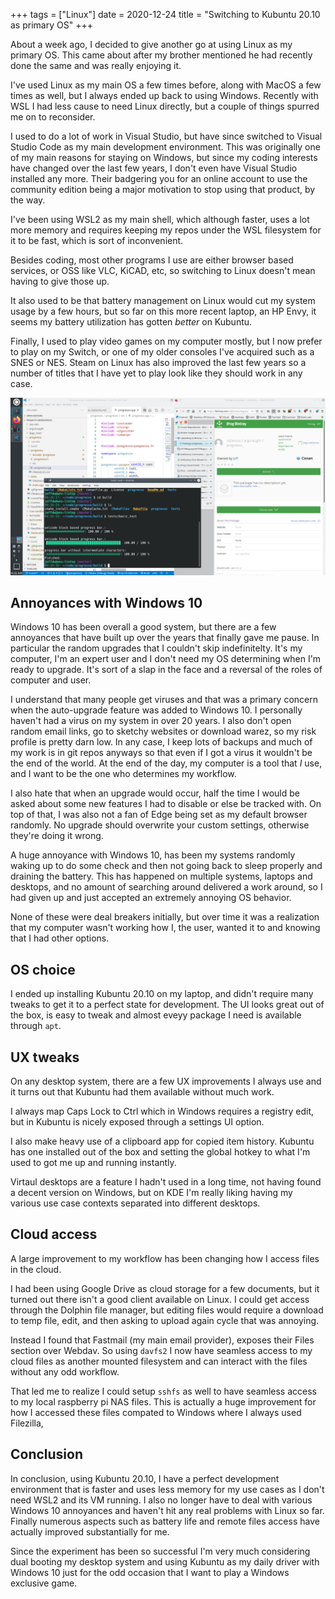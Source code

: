 +++
tags = ["Linux"]
date = 2020-12-24
title = "Switching to Kubuntu 20.10 as primary OS"
+++

About a week ago, I decided to give another go at using Linux as my primary OS.  This came about after my brother mentioned he had recently done the same and was really enjoying it.  

I've used Linux as my main OS a few times before, along with MacOS a few times as well, but I always ended up back to using Windows.  Recently with WSL I had less cause to need Linux directly, but a couple of things spurred me on to reconsider.

I used to do a lot of work in Visual Studio, but have since switched to Visual Studio Code as my main development environment.  This was originally one of my main reasons for staying on Windows, but since my coding interests have changed over the last few years, I don't even have Visual Studio installed any more.  Their badgering you for an online account to use the community edition being a major motivation to stop using that product, by the way.

I've been using WSL2 as my main shell, which although faster, uses a lot more memory and requires keeping my repos under the WSL filesystem for it to be fast, which is sort of inconvenient.

Besides coding, most other programs I use are either browser based services, or OSS like VLC, KiCAD, etc, so switching to Linux doesn't mean having to give those up.

It also used to be that battery management on Linux would cut my system usage by a few hours, but so far on this more recent laptop, an HP Envy, it seems my battery utilization has gotten *better* on Kubuntu.

Finally, I used to play video games on my computer mostly, but I now prefer to play on my Switch, or one of my older consoles I've acquired such as a SNES or NES.  Steam on Linux has also improved the last few years so a number of titles that I have yet to play look like they should work in any case.

![Screenshot of my current setup](/017-kubuntu/kubuntu_screenshot.png)


## Annoyances with Windows 10

Windows 10 has been overall a good system, but there are a few annoyances that have built up over the years that finally gave me pause.  In particular the random upgrades that I couldn't skip indefinitelty.  It's my computer, I'm an expert user and I don't need my OS determining when I'm ready to upgrade.  It's sort of a slap in the face and a reversal of the roles of computer and user.

I understand that many people get viruses and that was a primary concern when the auto-upgrade feature was added to Windows 10.  I personally haven't had a virus on my system in over 20 years.  I also don't open random email links, go to sketchy websites or download warez, so my risk profile is pretty darn low.  In any case, I keep lots of backups and much of my work is in git repos anyways so that even if I got a virus it wouldn't be the end of the world.  At the end of the day, my computer is a tool that *I* use, and I want to be the one who determines my workflow.

I also hate that when an upgrade would occur, half the time I would be asked about some new features I had to disable or else be tracked with.  On top of that, I was also not a fan of Edge being set as my default browser randomly.  No upgrade should overwrite your custom settings, otherwise they're doing it wrong.

A huge annoyance with Windows 10, has been my systems randomly waking up to do some check and then not going back to sleep properly and draining the battery.  This has happened on multiple systems, laptops and desktops, and no amount of searching around delivered a work around, so I had given up and just accepted an extremely annoying OS behavior.

None of these were deal breakers initially, but over time it was a realization that my computer wasn't working how I, the user, wanted it to and knowing that I had other options.

## OS choice

I ended up installing Kubuntu 20.10 on my laptop, and didn't require many tweaks to get it to a perfect state for development.  The UI looks great out of the box, is easy to tweak and almost eveyy package I need is available through `apt`.

## UX tweaks

On any desktop system, there are a few UX improvements I always use and it turns out that Kubuntu had them available without much work.

I always map Caps Lock to Ctrl which in Windows requires a registry edit, but in Kubuntu is nicely exposed through a settings UI option.

I also make heavy use of a clipboard app for copied item history.  Kubuntu has one installed out of the box and setting the global hotkey to what I'm used to got me up and running instantly.

Virtaul desktops are a feature I hadn't used in a long time, not having found a decent version on Windows, but on KDE I'm really liking having my various use case contexts separated into different desktops.

## Cloud access

A large improvement to my workflow has been changing how I access files in the cloud.

I had been using Google Drive as cloud storage for a few documents, but it turned out there isn't a good client available on Linux.  I could get access through the Dolphin file manager, but editing files would require a download to temp file, edit, and then asking to upload again cycle that was annoying.

Instead I found that Fastmail (my main email provider), exposes their Files section over Webdav.  So using `davfs2` I now have seamless access to my cloud files as another mounted filesystem and can interact with the files without any odd workflow.

That led me to realize I could setup `sshfs` as well to have seamless access to my local raspberry pi NAS files.  This is actually a huge improvement for how I accessed these files compated to Windows where I always used Filezilla,

## Conclusion

In conclusion, using Kubuntu 20.10, I have a perfect development environment that is faster and uses less memory for my use cases as I don't need WSL2 and its VM running.  I also no longer have to deal with various Windows 10 annoyances and haven't hit any real problems with Linux so far.  Finally numerous aspects such as battery life and remote files access have actually improved substantially for me.

Since the experiment has been so successful I'm very much considering dual booting my desktop system and using Kubuntu as my daily driver with Windows 10 just for the odd occasion that I want to play a Windows exclusive game.

<div id="commento"></div>
<script src="https://cdn.commento.io/js/commento.js"></script>
